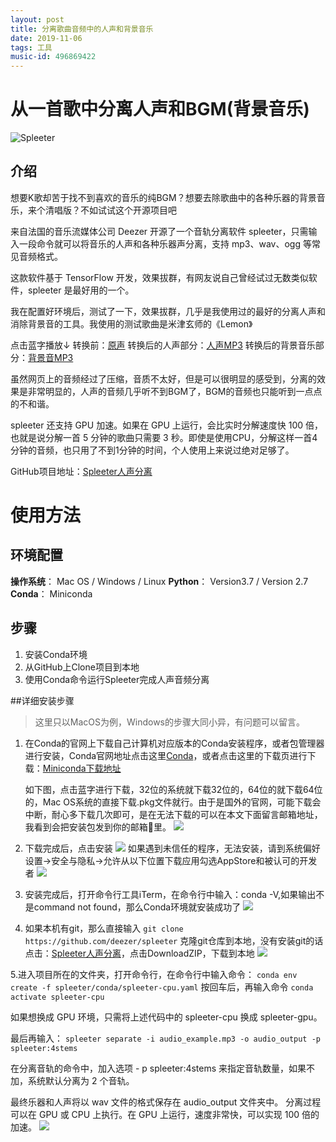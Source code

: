 ```yaml
---
layout: post
title: 分离歌曲音频中的人声和背景音乐
date: 2019-11-06
tags: 工具
music-id: 496869422
---
```


# 从一首歌中分离人声和BGM(背景音乐)

![Spleeter](https://es-blogimg.oss-cn-hangzhou.aliyuncs.com/img/spleeter_logo.png)

## 介绍

想要K歌却苦于找不到喜欢的音乐的纯BGM？想要去除歌曲中的各种乐器的背景音乐，来个清唱版？不如试试这个开源项目吧

来自法国的音乐流媒体公司 Deezer 开源了一个音轨分离软件 spleeter，只需输入一段命令就可以将音乐的人声和各种乐器声分离，支持 mp3、wav、ogg 等常见音频格式。

这款软件基于 TensorFlow 开发，效果拔群，有网友说自己曾经试过无数类似软件，spleeter 是最好用的一个。

我在配置好环境后，测试了一下，效果拔群，几乎是我使用过的最好的分离人声和消除背景音的工具。我使用的测试歌曲是米津玄师的《Lemon》

点击蓝字播放↓
转换前：[原声](https://es-blogimg.oss-cn-hangzhou.aliyuncs.com/audio/Lemon-%E7%B1%B3%E6%B4%A5%E7%8E%84%E5%B8%88.mp3)
转换后的人声部分：[人声MP3](https://es-blogimg.oss-cn-hangzhou.aliyuncs.com/audio/vocals.mp3)
转换后的背景音乐部分：[背景音MP3](https://es-blogimg.oss-cn-hangzhou.aliyuncs.com/audio/accompaniment.mp3)

虽然网页上的音频经过了压缩，音质不太好，但是可以很明显的感受到，分离的效果是非常明显的，人声的音频几乎听不到BGM了，BGM的音频也只能听到一点点的不和谐。

spleeter 还支持 GPU 加速。如果在 GPU 上运行，会比实时分解速度快 100 倍，也就是说分解一首 5 分钟的歌曲只需要 3 秒。即使是使用CPU，分解这样一首4分钟的音频，也只用了不到1分钟的时间，个人使用上来说过绝对足够了。

GitHub项目地址：[Spleeter人声分离](https://github.com/deezer/spleeter)

# 使用方法
## 环境配置
**操作系统**： Mac OS / Windows / Linux
**Python**： Version3.7 / Version 2.7
**Conda**： Miniconda

## 步骤
1. 安装Conda环境
2. 从GitHub上Clone项目到本地
3. 使用Conda命令运行Spleeter完成人声音频分离


##详细安装步骤
> 这里只以MacOS为例，Windows的步骤大同小异，有问题可以留言。

1. 在Conda的官网上下载自己计算机对应版本的Conda安装程序，或者包管理器进行安装，Conda官网地址点击这里[Conda](https://docs.conda.io/en/latest/conda.html)，或者点击这里的下载页进行下载：[Miniconda下载地址](https://docs.conda.io/en/latest/miniconda.html)

    如下图，点击蓝字进行下载，32位的系统就下载32位的，64位的就下载64位的，Mac OS系统的直接下载.pkg文件就行。由于是国外的官网，可能下载会中断，耐心多下载几次即可，是在无法下载的可以在本文下面留言邮箱地址，我看到会把安装包发到你的邮箱📮里。
![](https://es-blogimg.oss-cn-hangzhou.aliyuncs.com/img/20191106193236.png)

2. 下载完成后，点击安装
![](https://es-blogimg.oss-cn-hangzhou.aliyuncs.com/img/20191106193303.png)
    如果遇到未信任的程序，无法安装，请到系统偏好设置->安全与隐私->允许从以下位置下载应用勾选AppStore和被认可的开发者
![](https://es-blogimg.oss-cn-hangzhou.aliyuncs.com/img/20191106193211.png)

1. 安装完成后，打开命令行工具iTerm，在命令行中输入：conda -V,如果输出不是command not found，那么Conda环境就安装成功了
![](https://es-blogimg.oss-cn-hangzhou.aliyuncs.com/img/20191106194445.png)

1. 如果本机有git，那么直接输入
    `git clone https://github.com/deezer/spleeter`
    克隆git仓库到本地，没有安装git的话点击：[Spleeter人声分离](https://github.com/deezer/spleeter)，点击DownloadZIP，下载到本地
    ![](https://es-blogimg.oss-cn-hangzhou.aliyuncs.com/img/20191106194708.png)

5.进入项目所在的文件夹，打开命令行，在命令行中输入命令：
    `conda env create -f spleeter/conda/spleeter-cpu.yaml`
    按回车后，再输入命令
    `conda activate spleeter-cpu`
    

如果想换成 GPU 环境，只需将上述代码中的 spleeter-cpu 换成 spleeter-gpu。

最后再输入：
`spleeter separate -i audio_example.mp3 -o audio_output -p spleeter:4stems`

在分离音轨的命令中，加入选项 - p spleeter:4stems 来指定音轨数量，如果不加，系统默认分离为 2 个音轨。

最终乐器和人声将以 wav 文件的格式保存在 audio_output 文件夹中。
分离过程可以在 GPU 或 CPU 上执行。在 GPU 上运行，速度非常快，可以实现 100 倍的加速。
![](https://es-blogimg.oss-cn-hangzhou.aliyuncs.com/img/20191106195126.png)